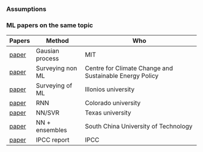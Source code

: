 ### Assumptions 



### ML papers on the same topic 

| Papers                                                                                                                                                             | Method            | Who                                                     |
|--------------------------------------------------------------------------------------------------------------------------------------------------------------------|-------------------|---------------------------------------------------------|
| [paper](https://core.ac.uk/download/pdf/10128665.pdf)                                                                                                                       | Gausian process   | MIT                                                     |
| [paper](https://www.sciencedirect.com/science/article/pii/S1877343513000468)                                                                                                | Surveying non ML  | Centre for Climate Change and Sustainable Energy Policy |
| [paper](https://reader.elsevier.com/reader/sd/pii/S1364032117306093?token=20A8196FF849A681699CBD97B6D0C6F48C6700A68E5A46D9D0F6941B668B8DB5DA6A880CF32089258CC70361E52B82E4) | Surveying of ML   | Illonios university                                     |
| [paper](https://asmedigitalcollection.asme.org/solarenergyengineering/article/117/3/161/440937/Building-Energy-Use-Prediction-and-System)                                   | RNN               | Colorado university                                     |
| [paper](https://www.sciencedirect.com/science/article/pii/S0378778815302735)                                                                                                | NN/SVR            | Texas university                                        |
| [paper](https://www.sciencedirect.com/science/article/pii/S0360544218302081)                                                                                                | NN + ensembles    | South China University of Technology                    |
| [paper](https://www.ipcc.ch/site/assets/uploads/2018/02/ipcc_wg3_ar5_full.pdf)                                                                                              | IPCC report       | IPCC                                                    |